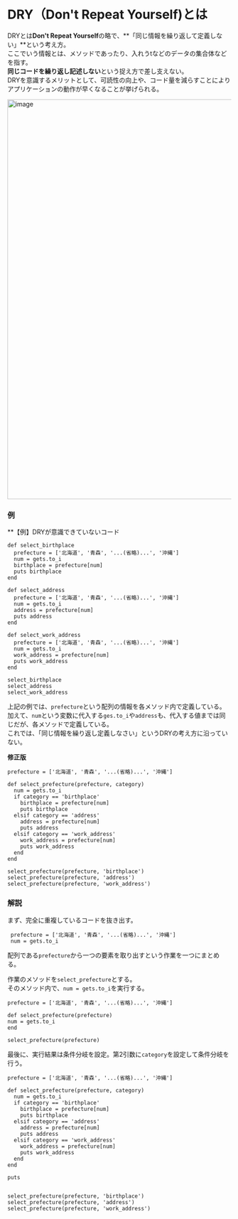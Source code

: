 # DRY（Don't Repeat Yourself)とは
DRYとは**Don't Repeat Yourself**の略で、**「同じ情報を繰り返して定義しない」**という考え方。  
ここでいう情報とは、メソッドであったり、入れうtなどのデータの集合体などを指す。  
**同じコードを繰り返し記述しない**という捉え方で差し支えない。  
DRYを意識するメリットとして、可読性の向上や、コード量を減らすことによりアプリケーションの動作が早くなることが挙げられる。  

<img width="900" alt="image" src="https://i.gyazo.com/4f72f045c67ab8e9da507068335e5b17.png">
<br>

### 例

**【例】DRYが意識できていないコード  
```
def select_birthplace
  prefecture = ['北海道', '青森', '...(省略)...', '沖縄']
  num = gets.to_i
  birthplace = prefecture[num]
  puts birthplace
end

def select_address
  prefecture = ['北海道', '青森', '...(省略)...', '沖縄']
  num = gets.to_i
  address = prefecture[num]
  puts address
end

def select_work_address
  prefecture = ['北海道', '青森', '...(省略)...', '沖縄']
  num = gets.to_i
  work_address = prefecture[num]
  puts work_address
end

select_birthplace
select_address
select_work_address
```

上記の例では、`prefecture`という配列の情報を各メソッド内で定義している。  
加えて、`num`という変数に代入する`ges.to_i`や`address`も、代入する値までは同じだが、各メソッドで定義している。  
これでは、「同じ情報を繰り返し定義しなさい」というDRYの考え方に沿っていない。  

**修正版**  

```
prefecture = ['北海道', '青森', '...(省略)...', '沖縄']

def select_prefecture(prefecture, category)
  num = gets.to_i
  if category == 'birthplace'
    birthplace = prefecture[num]
    puts birthplace
  elsif category == 'address'
    address = prefecture[num]
    puts address
  elsif category == 'work_address'
    work_address = prefecture[num]
    puts work_address
  end
end

select_prefecture(prefecture, 'birthplace')
select_prefecture(prefecture, 'address')
select_prefecture(prefecture, 'work_address')
```

### 解説
まず、完全に重複しているコードを抜き出す。  

```
 prefecture = ['北海道', '青森', '...(省略)...', '沖縄']
 num = gets.to_i
 ```
 配列である`prefecture`から一つの要素を取り出すという作業を一つにまとめる。  
 
 作業のメソッドを`select_prefecture`とする。  
 そのメソッド内で、`num = gets.to_i`を実行する。  
 
 ```
 prefecture = ['北海道', '青森', '...(省略)...', '沖縄']

def select_prefecture(prefecture)
 num = gets.to_i
end

select_prefecture(prefecture)
```

最後に、実行結果は条件分岐を設定。第2引数に`category`を設定して条件分岐を行う。  

```
prefecture = ['北海道', '青森', '...(省略)...', '沖縄']

def select_prefecture(prefecture, category)
  num = gets.to_i
  if category == 'birthplace'
    birthplace = prefecture[num]
    puts birthplace
  elsif category == 'address'
    address = prefecture[num]
    puts address
  elsif category == 'work_address'
    work_address = prefecture[num]
    puts work_address
  end
end

puts 


select_prefecture(prefecture, 'birthplace')
select_prefecture(prefecture, 'address')
select_prefecture(prefecture, 'work_address')
```
